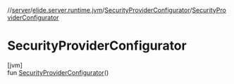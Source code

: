 //[server](../../../index.md)/[elide.server.runtime.jvm](../index.md)/[SecurityProviderConfigurator](index.md)/[SecurityProviderConfigurator](-security-provider-configurator.md)

# SecurityProviderConfigurator

[jvm]\
fun [SecurityProviderConfigurator](-security-provider-configurator.md)()
